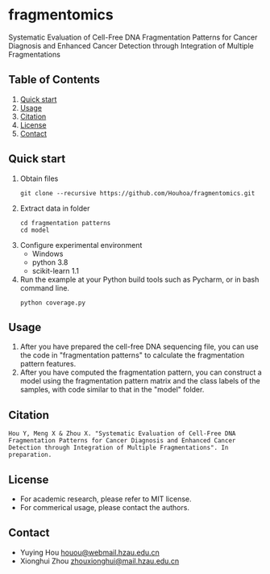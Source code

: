 # fragmentomics
Systematic Evaluation of Cell-Free DNA Fragmentation Patterns for Cancer Diagnosis and Enhanced Cancer Detection through Integration of Multiple Fragmentations

## Table of Contents
1. [Quick start](#Quick-start)
2. [Usage](#Usage)
3. [Citation](#Citation)
4. [License](#License)
5. [Contact](#Contact)

## Quick start
1. Obtain files
	```
   git clone --recursive https://github.com/Houhoa/fragmentomics.git
	```
2. Extract data in folder
   	```
   cd fragmentation patterns
   cd model
	```
4. Configure experimental environment
	* Windows
	* python 3.8 
	* scikit-learn 1.1
5. Run the example at your Python build tools such as Pycharm, or in bash command line.  
	```
	python coverage.py
	```  
  
## Usage
1. After you have prepared the cell-free DNA sequencing file, you can use the code in "fragmentation patterns" to calculate the fragmentation pattern features.
2. After you have computed the fragmentation pattern, you can construct a model using the fragmentation pattern matrix and the class labels of the samples, with code similar to that in the "model" folder.

## Citation
```
Hou Y, Meng X & Zhou X. "Systematic Evaluation of Cell-Free DNA Fragmentation Patterns for Cancer Diagnosis and Enhanced Cancer Detection through Integration of Multiple Fragmentations". In preparation.
```

## License
* For academic research, please refer to MIT license.
* For commerical usage, please contact the authors.

## Contact
* Yuying Hou <houou@webmail.hzau.edu.cn>
* Xionghui Zhou <zhouxionghui@mail.hzau.edu.cn>
